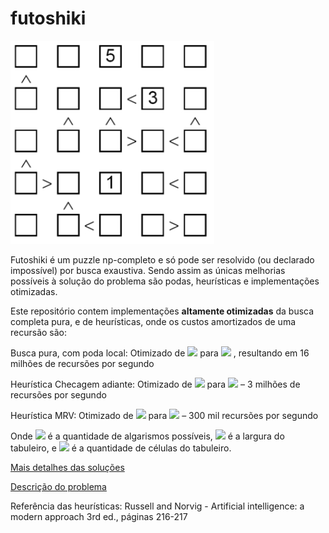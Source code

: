 # futoshiki

![Futoshiki](board.PNG)

Futoshiki é um puzzle np-completo e só pode ser resolvido (ou declarado impossível) por busca exaustiva. Sendo assim as únicas melhorias possíveis à solução do problema são podas, heurísticas e implementações otimizadas.
  
Este repositório contem implementações **altamente otimizadas** da busca completa pura, e de heurísticas, onde os custos amortizados de uma recursão são:

Busca pura, com poda local: Otimizado de 
<img src="https://render.githubusercontent.com/render/math?math=O(n)">
para 
<img src="https://render.githubusercontent.com/render/math?math=O(1)">
, resultando em 16 milhões de recursões por segundo

Heurística Checagem adiante: Otimizado de 
<img src="https://render.githubusercontent.com/render/math?math=O\left(d^2\times c\right)">
para 
<img src="https://render.githubusercontent.com/render/math?math=O(d)">
– 3 milhões de recursões por segundo

Heurística MRV: Otimizado de 
<img src="https://render.githubusercontent.com/render/math?math=O\left(n\times d\times c\right)">
para 
<img src="https://render.githubusercontent.com/render/math?math=O(n)">
– 300 mil recursões por segundo

Onde <img src="https://render.githubusercontent.com/render/math?math=c"> é a quantidade de algarismos possíveis, 
<img src="https://render.githubusercontent.com/render/math?math=d"> é a largura do tabuleiro, e 
<img src="https://render.githubusercontent.com/render/math?math=n=d^2">
é a quantidade de células do tabuleiro.


[Mais detalhes das soluções](relatorio-cezanne.pdf)

[Descrição do problema](Futoshiki.pdf)


Referência das heurísticas: Russell and Norvig - Artificial intelligence: a modern approach 3rd ed., páginas 216-217
